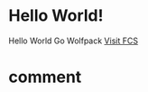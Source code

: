 # Hello World!
Hello World
Go Wolfpack
<a href="http://www.friendshipchristian.net">Visit FCS</a>
# comment
